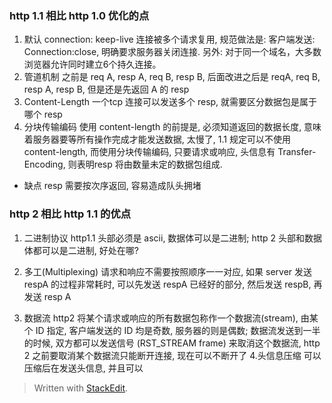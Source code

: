 
### http 1.1 相比 http 1.0 优化的点
1. 默认 connection: keep-live
 连接被多个请求复用, 规范做法是: 客户端发送: Connection:close, 明确要求服务器关闭连接. 另外: 对于同一个域名，大多数浏览器允许同时建立6个持久连接。
2. 管道机制
之前是 req A, resp A, req B, resp B, 后面改进之后是            reqA, req B, resp A, resp B, 但是还是先返回 A 的 resp
3. Content-Length 
 一个tcp 连接可以发送多个 resp, 就需要区分数据包是属于哪个 resp 
4. 分块传输编码
使用 content-length 的前提是, 必须知道返回的数据长度, 意味着服务器要等所有操作完成才能发送数据, 太慢了, 1.1 规定可以不使用 content-length, 而使用分块传输编码, 只要请求或响应, 头信息有 Transfer-Encoding, 则表明resp 将由数量未定的数据包组成. 

* 缺点
resp 需要按次序返回, 容易造成队头拥堵

### http 2 相比 http 1.1 的优点
1. 二进制协议
http1.1 头部必须是 ascii, 数据体可以是二进制; http 2 头部和数据体都可以是二进制, 好处在哪? 

2. 多工(Multiplexing)
请求和响应不需要按照顺序一一对应, 如果 server 发送 respA 的过程非常耗时, 可以先发送 respA 已经好的部分, 然后发送 respB, 再发送 resp A
3. 数据流
http2 将某个请求或响应的所有数据包称作一个数据流(stream), 由某个 ID 指定, 客户端发送的 ID 均是奇数, 服务器的则是偶数; 数据流发送到一半的时候, 双方都可以发送信号 (RST_STREAM frame) 来取消这个数据流, http 2 之前要取消某个数据流只能断开连接, 现在可以不断开了
4.头信息压缩
可以压缩后在发送头信息, 并且可以
> Written with [StackEdit](https://stackedit.io/).
<!--stackedit_data:
eyJoaXN0b3J5IjpbMjA2Nzg3NTc4MSw1MDcwMzkxOTYsLTExMT
QwNzkyOTUsNzk0Mjk4NTk3XX0=
-->